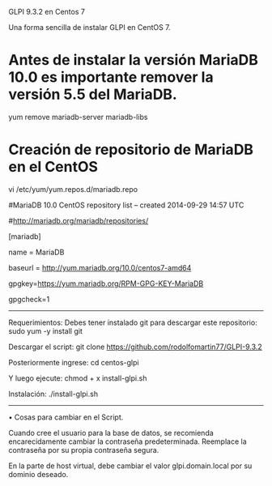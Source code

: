 GLPI 9.3.2 en Centos 7

Una forma sencilla de instalar GLPI en CentOS 7.

# Antes de instalar la versión MariaDB 10.0 es importante remover la versión 5.5 del MariaDB.

yum remove mariadb-server mariadb-libs

# Creación de repositorio de MariaDB en el CentOS

vi /etc/yum/yum.repos.d/mariadb.repo

#MariaDB 10.0 CentOS repository list – created 2014-09-29 14:57 UTC

#http://mariadb.org/mariadb/repositories/

[mariadb]

name = MariaDB

baseurl = http://yum.mariadb.org/10.0/centos7-amd64

gpgkey=https://yum.mariadb.org/RPM-GPG-KEY-MariaDB

gpgcheck=1

-----------------------------------------------------------------------------------------------------------------------------
Requerimientos: Debes tener instalado git para descargar este repositorio: sudo yum -y install git

Descargar el script: git clone https://github.com/rodolfomartin77/GLPI-9.3.2

Posteriormente ingrese: cd centos-glpi

Y luego ejecute: chmod + x install-glpi.sh

Instalación: ./install-glpi.sh

------------------------------------------------------------------------------------------------------------------------------
•	Cosas para cambiar en el Script.

Cuando cree el usuario para la base de datos, se recomienda encarecidamente cambiar la contraseña predeterminada. Reemplace la contraseña por su propia contraseña segura.

En la parte de host virtual, debe cambiar el valor glpi.domain.local por su dominio deseado.
